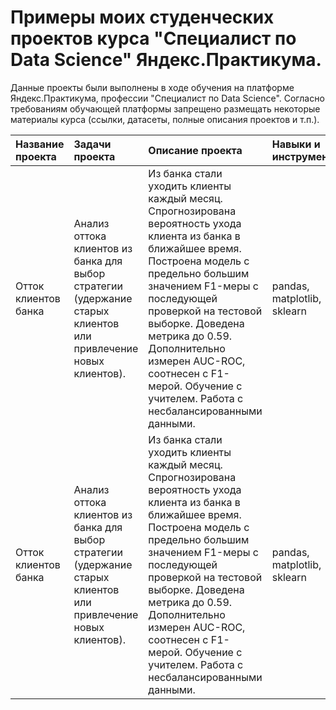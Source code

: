 # Примеры моих студенческих проектов курса "Специалист по Data Science" Яндекс.Практикума.

Данные проекты были выполнены в ходе обучения на платформе Яндекс.Практикума, профессии "Специалист по Data Science".
Согласно требованиям обучающей платформы запрещено размещать некоторые материалы курса (ссылки, датасеты, полные описания проектов и т.п.).

| Название проекта | Задачи проекта | Описание проекта | Навыки и инструменты | Ссылка на репозиторий |
| :---------------------- | :---------------------- | :---------------------- | :---------------------- | :---------------------- |
| Отток клиентов банка | Анализ оттока клиентов из банка для выбор стратегии (удержание старых клиентов или привлечение новых клиентов). | Из банка стали уходить клиенты каждый месяц. Спрогнозирована вероятность ухода клиента из банка в ближайшее время. Построена модель с предельно большим значением F1-меры с последующей проверкой на тестовой выборке. Доведена метрика до 0.59. Дополнительно измерен AUC-ROC, соотнесен с F1-мерой. Обучение с учителем. Работа с несбалансированными данными. | pandas, matplotlib, sklearn | [Ссылка](https://github.com/vkhdk/Yandex_praktikum_DS/tree/main/YP_DS_2_2_bank_clients) |
| Отток клиентов банка | Анализ оттока клиентов из банка для выбор стратегии (удержание старых клиентов или привлечение новых клиентов). | Из банка стали уходить клиенты каждый месяц. Спрогнозирована вероятность ухода клиента из банка в ближайшее время. Построена модель с предельно большим значением F1-меры с последующей проверкой на тестовой выборке. Доведена метрика до 0.59. Дополнительно измерен AUC-ROC, соотнесен с F1-мерой. Обучение с учителем. Работа с несбалансированными данными. | pandas, matplotlib, sklearn | pandas, matplotlib, sklearn |